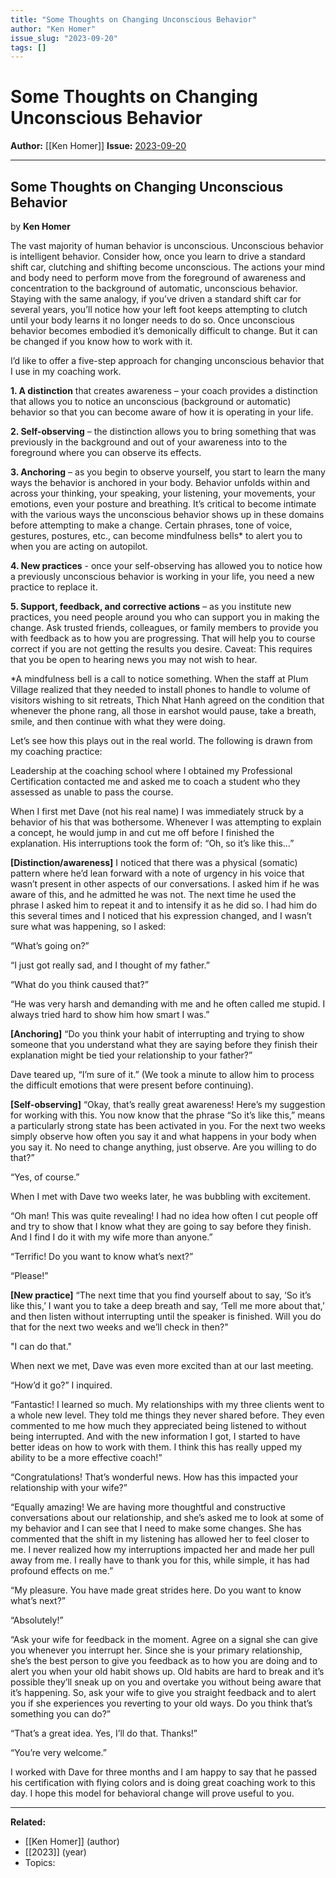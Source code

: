 ```yaml
---
title: "Some Thoughts on Changing Unconscious Behavior"
author: "Ken Homer"
issue_slug: "2023-09-20"
tags: []
---
```


# Some Thoughts on Changing Unconscious Behavior

**Author:** [[Ken Homer]]
**Issue:** [2023-09-20](https://plex.collectivesensecommons.org/2023-09-20/)

---

## Some Thoughts on Changing Unconscious Behavior
by **Ken Homer**

The vast majority of human behavior is unconscious. Unconscious behavior is intelligent behavior. Consider how, once you learn to drive a standard shift car, clutching and shifting become unconscious. The actions your mind and body need to perform move from the foreground of awareness and concentration to the background of automatic, unconscious behavior. Staying with the same analogy, if you’ve driven a standard shift car for several years, you’ll notice how your left foot keeps attempting to clutch until your body learns it no longer needs to do so. Once unconscious behavior becomes embodied it’s demonically difficult to change. But it can be changed if you know how to work with it.

I’d like to offer a five-step approach for changing unconscious behavior that I use in my coaching work.

**1. A distinction** that creates awareness – your coach provides a distinction that allows you to notice an unconscious (background or automatic) behavior so that you can become aware of how it is operating in your life.

**2. Self-observing** – the distinction allows you to bring something that was previously in the background and out of your awareness into to the foreground where you can observe its effects.

**3. Anchoring** – as you begin to observe yourself, you start to learn the many ways the behavior is anchored in your body. Behavior unfolds within and across your thinking, your speaking, your listening, your movements, your emotions, even your posture and breathing. It’s critical to become intimate with the various ways the unconscious behavior shows up in these domains before attempting to make a change. Certain phrases, tone of voice, gestures, postures, etc., can become mindfulness bells* to alert you to when you are acting on autopilot.

**4. New practices** - once your self-observing has allowed you to notice how a previously unconscious behavior is working in your life, you need a new practice to replace it.

**5. Support, feedback, and corrective actions** – as you institute new practices, you need people around you who can support you in making the change. Ask trusted friends, colleagues, or family members to provide you with feedback as to how you are progressing. That will help you to course correct if you are not getting the results you desire. Caveat: This requires that you be open to hearing news you may not wish to hear.

*A mindfulness bell is a call to notice something. When the staff at Plum Village realized that they needed to install phones to handle to volume of visitors wishing to sit retreats, Thich Nhat Hanh agreed on the condition that whenever the phone rang, all those in earshot would pause, take a breath, smile, and then continue with what they were doing.

Let’s see how this plays out in the real world. The following is drawn from my coaching practice:

Leadership at the coaching school where I obtained my Professional Certification contacted me and asked me to coach a student who they assessed as unable to pass the course.

When I first met Dave (not his real name) I was immediately struck by a behavior of his that was bothersome. Whenever I was attempting to explain a concept, he would jump in and cut me off before I finished the explanation. His interruptions took the form of: “Oh, so it’s like this…”

**[Distinction/awareness]** I noticed that there was a physical (somatic) pattern where he’d lean forward with a note of urgency in his voice that wasn’t present in other aspects of our conversations. I asked him if he was aware of this, and he admitted he was not. The next time he used the phrase I asked him to repeat it and to intensify it as he did so. I had him do this several times and I noticed that his expression changed, and I wasn’t sure what was happening, so I asked:

“What’s going on?”

“I just got really sad, and I thought of my father.”

“What do you think caused that?”

“He was very harsh and demanding with me and he often called me stupid. I always tried hard to show him how smart I was.”

**[Anchoring]** “Do you think your habit of interrupting and trying to show someone that you understand what they are saying before they finish their explanation might be tied your relationship to your father?”

Dave teared up, “I’m sure of it.” (We took a minute to allow him to process the difficult emotions that were present before continuing).

**[Self-observing]** “Okay, that’s really great awareness! Here’s my suggestion for working with this. You now know that the phrase “So it’s like this,” means a particularly strong state has been activated in you. For the next two weeks simply observe how often you say it and what happens in your body when you say it. No need to change anything, just observe. Are you willing to do that?”

“Yes, of course.”

When I met with Dave two weeks later, he was bubbling with excitement.

“Oh man! This was quite revealing! I had no idea how often I cut people off and try to show that I know what they are going to say before they finish. And I find I do it with my wife more than anyone.”

“Terrific! Do you want to know what’s next?”

“Please!”

**[New practice]** “The next time that you find yourself about to say, ‘So it’s like this,’ I want you to take a deep breath and say, ‘Tell me more about that,’ and then listen without interrupting until the speaker is finished. Will you do that for the next two weeks and we’ll check in then?"

"I can do that."

When next we met, Dave was even more excited than at our last meeting.

“How’d it go?” I inquired.

“Fantastic! I learned so much. My relationships with my three clients went to a whole new level. They told me things they never shared before. They even commented to me how much they appreciated being listened to without being interrupted. And with the new information I got, I started to have better ideas on how to work with them. I think this has really upped my ability to be a more effective coach!”

“Congratulations! That’s wonderful news. How has this impacted your relationship with your wife?”

“Equally amazing! We are having more thoughtful and constructive conversations about our relationship, and she’s asked me to look at some of my behavior and I can see that I need to make some changes. She has commented that the shift in my listening has allowed her to feel closer to me. I never realized how my interruptions impacted her and made her pull away from me. I really have to thank you for this, while simple, it has had profound effects on me.”

“My pleasure. You have made great strides here. Do you want to know what’s next?”

“Absolutely!”

“Ask your wife for feedback in the moment. Agree on a signal she can give you whenever you interrupt her. Since she is your primary relationship, she’s the best person to give you feedback as to how you are doing and to alert you when your old habit shows up. Old habits are hard to break and it’s possible they’ll sneak up on you and overtake you without being aware that it’s happening. So, ask your wife to give you straight feedback and to alert you if she experiences you reverting to your old ways. Do you think that’s something you can do?”

“That’s a great idea. Yes, I’ll do that. Thanks!”

“You’re very welcome.”

I worked with Dave for three months and I am happy to say that he passed his certification with flying colors and is doing great coaching work to this day. I hope this model for behavioral change will prove useful to you.

---

**Related:**
- [[Ken Homer]] (author)
- [[2023]] (year)
- Topics: 

